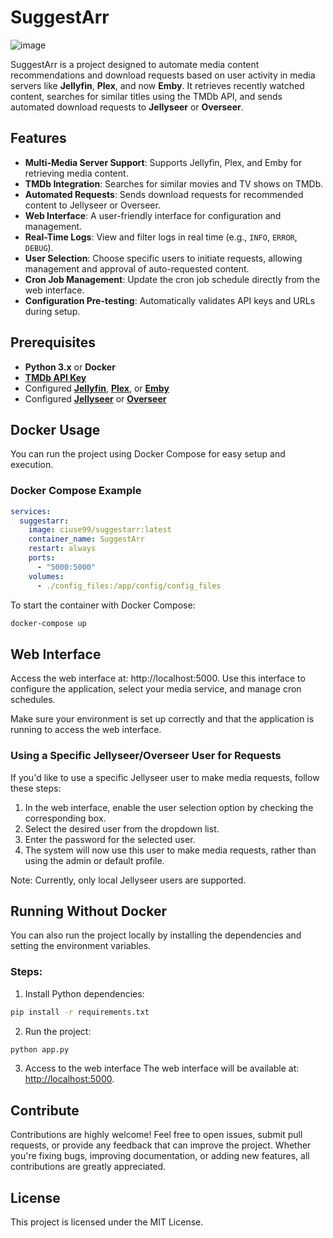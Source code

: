 
# SuggestArr
![image](https://github.com/user-attachments/assets/b9296eb8-f264-45d5-a8df-c03783af7bb9)

SuggestArr is a project designed to automate media content recommendations and download requests based on user activity in media servers like **Jellyfin**, **Plex**, and now **Emby**. It retrieves recently watched content, searches for similar titles using the TMDb API, and sends automated download requests to **Jellyseer** or **Overseer**.

## Features
- **Multi-Media Server Support**: Supports Jellyfin, Plex, and Emby for retrieving media content.
- **TMDb Integration**: Searches for similar movies and TV shows on TMDb.
- **Automated Requests**: Sends download requests for recommended content to Jellyseer or Overseer.
- **Web Interface**: A user-friendly interface for configuration and management.
- **Real-Time Logs**: View and filter logs in real time (e.g., `INFO`, `ERROR`, `DEBUG`).
- **User Selection**: Choose specific users to initiate requests, allowing management and approval of auto-requested content.
- **Cron Job Management**: Update the cron job schedule directly from the web interface.
- **Configuration Pre-testing**: Automatically validates API keys and URLs during setup.

## Prerequisites
- **Python 3.x** or **Docker**
- **[TMDb API Key](https://www.themoviedb.org/documentation/api)**
- Configured **[Jellyfin](https://jellyfin.org/)**, **[Plex](https://www.plex.tv/)**, or **[Emby](https://emby.media/)**
- Configured **[Jellyseer](https://github.com/Fallenbagel/jellyseerr)** or **[Overseer](https://github.com/sct/overseerr)**

## Docker Usage

You can run the project using Docker Compose for easy setup and execution.

### Docker Compose Example

```yaml
services:
  suggestarr:
    image: ciuse99/suggestarr:latest
    container_name: SuggestArr
    restart: always
    ports:
      - "5000:5000"
    volumes:
      - ./config_files:/app/config/config_files
```
To start the container with Docker Compose:

```bash
docker-compose up
```

## Web Interface

Access the web interface at: http://localhost:5000. Use this interface to configure the application, select your media service, and manage cron schedules.

Make sure your environment is set up correctly and that the application is running to access the web interface.

### Using a Specific Jellyseer/Overseer User for Requests
If you'd like to use a specific Jellyseer user to make media requests, follow these steps:

1. In the web interface, enable the user selection option by checking the corresponding box.
2. Select the desired user from the dropdown list.
3. Enter the password for the selected user.
4. The system will now use this user to make media requests, rather than using the admin or default profile.

Note: Currently, only local Jellyseer users are supported.

## Running Without Docker
You can also run the project locally by installing the dependencies and setting the environment variables.

### Steps:
1. Install Python dependencies:

```bash
pip install -r requirements.txt
```
2. Run the project:

```bash
python app.py
```

3. Access to the web interface
The web interface will be available at: [http://localhost:5000](http://localhost:5000).

## Contribute
Contributions are highly welcome! Feel free to open issues, submit pull requests, or provide any feedback that can improve the project. Whether you're fixing bugs, improving documentation, or adding new features, all contributions are greatly appreciated.

## License
This project is licensed under the MIT License.

